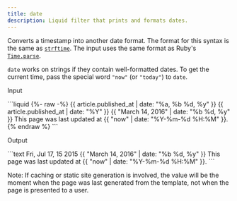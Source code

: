 ```yaml
---
title: date
description: Liquid filter that prints and formats dates.
---
```


Converts a timestamp into another date format. The format for this syntax is the same as [`strftime`](http://strftime.net). The input uses the same format as Ruby's [`Time.parse`](https://ruby-doc.org/stdlib/libdoc/time/rdoc/Time.html#method-c-parse).

`date` works on strings if they contain well-formatted dates.
To get the current time, pass the special word `"now"` (or `"today"`) to `date`.

<p class="code-label">Input</p>
```liquid
{%- raw -%}
{{ article.published_at | date: "%a, %b %d, %y" }}
{{ article.published_at | date: "%Y" }}
{{ "March 14, 2016" | date: "%b %d, %y" }}
This page was last updated at {{ "now" | date: "%Y-%m-%d %H:%M" }}.
{% endraw %}
```

<p class="code-label">Output</p>
```text
Fri, Jul 17, 15
2015
{{ "March 14, 2016" | date: "%b %d, %y" }}
This page was last updated at {{ "now" | date: "%Y-%m-%d %H:%M" }}.
```

Note: If caching or static site generation is involved, the value will be the moment when the page was last generated from the template, not when the page is presented to a user.
